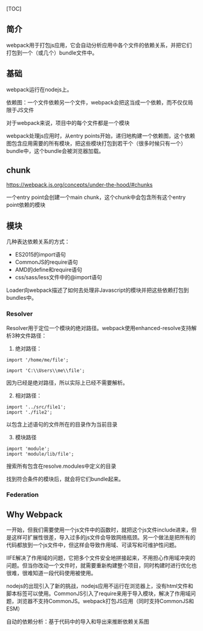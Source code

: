 [TOC]



## 简介

webpack用于打包js应用，它会自动分析应用中各个文件的依赖关系，并把它们打包到一个（或几个）bundle文件中。

## 基础

webpack运行在nodejs上。

依赖图：一个文件依赖另一个文件，webpack会把这当成一个依赖，而不仅仅局限于JS文件

对于webpack来说，项目中的每个文件都是一个模块

webpack处理js应用时，从entry points开始，递归地构建一个依赖图，这个依赖图包含应用需要的所有模块，把这些模块打包到若干个（很多时候只有一个）bundle中，这个bundle会被浏览器加载。

## chunk

https://webpack.js.org/concepts/under-the-hood/#chunks

一个entry point会创建一个main chunk，这个chunk中会包含所有这个entry point依赖的模块

## 模块

几种表达依赖关系的方式：

- ES2015的import语句
- CommonJS的require语句
- AMD的define和require语句
- css/sass/less文件中的@import语句

Loader向webpack描述了如何去处理非Javascript的模块并把这些依赖打包到bundles中。



### Resolver

Resolver用于定位一个模块的绝对路径。webpack使用enhanced-resolve支持解析3种文件路径：

1. 绝对路径：

```shell
import '/home/me/file';

import 'C:\\Users\\me\\file';
```

因为已经是绝对路径，所以实际上已经不需要解析。



2. 相对路径：

```shell
import '../src/file1';
import './file2';
```

以包含上述语句的文件所在的目录作为当前目录

3. 模块路径

```shell
import 'module';
import 'module/lib/file';
```

   搜索所有包含在resolve.modules中定义的目录

找到符合条件的模块后，就会将它们bundle起来。



### Federation





## Why Webpack

一开始，但我们需要使用一个js文件中的函数时，就把这个js文件include进来，但是这样可扩展性很差，导入过多的js文件会导致网络瓶颈。另一个做法是把所有的代码都放到一个js文件中，但这样会导致作用域、可读写和可维护性问题。

IIFE解决了作用域的问题，它把多个文件安全地拼接起来，不用担心作用域冲突的问题。但当你改动一个文件时，就需要重新构建整个项目，同时构建时进行优化也很难，很难知道一段代码使用被使用。

nodejs的出现引入了新的挑战，nodejs应用不运行在浏览器上，没有html文件和脚本标签可以使用。CommonJS引入了require来用于导入模块，解决了作用域问题，浏览器不支持CommonJS。webpack打包JS应用（同时支持CommonJS和ESM）

自动的依赖分析：基于代码中的导入和导出来推断依赖关系图